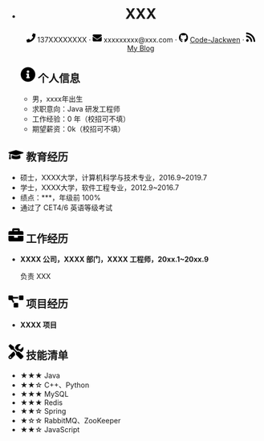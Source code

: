 -  <center>
       <h1>XXX</h1>
       <div>
           <span>
               <img src="assets/phone-solid.svg" width="18px">
               137XXXXXXXX
           </span>
           ·
           <span>
               <img src="assets/envelope-solid.svg" width="18px">
               xxxxxxxxx@xxx.com
           </span>
           ·
           <span>
               <img src="assets/github-brands.svg" width="18px">
               <a href="https://github.com/Code-Jackwen">Code-Jackwen</a>
           </span>
           ·
           <span>
               <img src="assets/rss-solid.svg" width="18px">
               <a href="#">My Blog</a>
           </span>
       </div>
   </center>

   ## <img src="assets/info-circle-solid.svg" width="30px"> 个人信息 

   - 男，xxxx年出生
   - 求职意向：Java 研发工程师
   - 工作经验：0 年（校招可不填）
   - 期望薪资：0k（校招可不填）

  ## <img src="assets/graduation-cap-solid.svg" width="30px"> 教育经历

  - 硕士，XXXX大学，计算机科学与技术专业，2016.9~2019.7
  - 学士，XXXX大学，软件工程专业，2012.9~2016.7
  - 绩点：***，年级前 100%
  - 通过了 CET4/6 英语等级考试

  ## <img src="assets/briefcase-solid.svg" width="30px"> 工作经历

  - **XXXX 公司，XXXX 部门，XXXX 工程师，20xx.1~20xx.9**

     负责 XXX

  ## <img src="assets/project-diagram-solid.svg" width="30px"> 项目经历

  - **XXXX 项目**

    

  ## <img src="assets/tools-solid.svg" width="30px"> 技能清单

  - ★★★ Java
  - ★★☆ C++、Python
  - ★★★ MySQL
  - ★★★ Redis
  - ★★☆ Spring
  - ★☆☆ RabbitMQ、ZooKeeper
  - ★★☆ JavaScript
